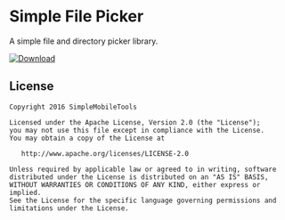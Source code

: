 # Simple File Picker
A simple file and directory picker library.

[ ![Download](https://api.bintray.com/packages/simplelibraries/filepicker/filepicker/images/download.svg) ](https://bintray.com/simplelibraries/filepicker/filepicker/_latestVersion)

License
-------
    Copyright 2016 SimpleMobileTools

    Licensed under the Apache License, Version 2.0 (the "License");
    you may not use this file except in compliance with the License.
    You may obtain a copy of the License at

       http://www.apache.org/licenses/LICENSE-2.0

    Unless required by applicable law or agreed to in writing, software
    distributed under the License is distributed on an "AS IS" BASIS,
    WITHOUT WARRANTIES OR CONDITIONS OF ANY KIND, either express or implied.
    See the License for the specific language governing permissions and
    limitations under the License.
